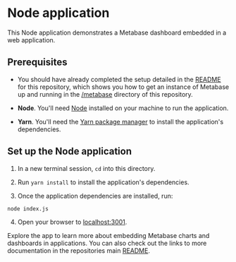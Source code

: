 # Node application

This Node application demonstrates a Metabase dashboard embedded in a web application.

## Prerequisites

- You should have already completed the setup detailed in the [README](../README.md) for this repository, which shows you how to get an instance of Metabase up and running in the [/metabase](../metabase) directory of this repository.

- **Node**. You'll need [Node](https://nodejs.org/en/) installed on your machine to run the application.

- **Yarn**. You'll need the [Yarn package manager](https://classic.yarnpkg.com/en/) to install the application's dependencies.

## Set up the Node application

1. In a new terminal session, `cd` into this directory. 

2. Run `yarn install` to install the application's dependencies.

3. Once the application dependencies are installed, run:

```shell
node index.js
```

4. Open your browser to [localhost:3001](localhost:3001).

Explore the app to learn more about embedding Metabase charts and dashboards in applications. You can also check out the links to more documentation in the repositories main [README](../README.md).


